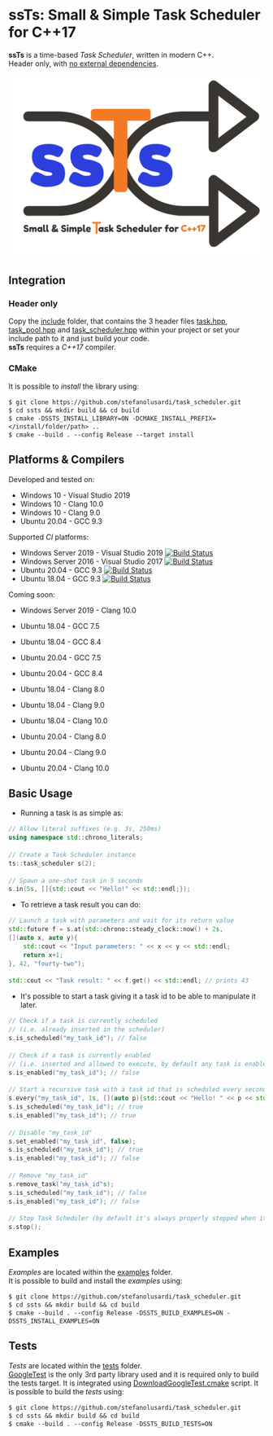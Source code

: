 # ssTs: Small &amp; Simple Task Scheduler for C++17

**ssTs** is a time-based *Task Scheduler*, written in modern C++.  
Header only, with [no external dependencies](#tests).

![ssTs](/logo/ssTs_logo.png)

## Integration

### Header only
Copy the [include](/include) folder, that contains the 3 header files [task.hpp](/include/ssts/task.hpp), [task_pool.hpp](/include/ssts/task_pool.hpp) and [task_scheduler.hpp](/include/ssts/task_scheduler.hpp) within your project or set your include path to it and just build your code.  
**ssTs** requires a *C++17* compiler.

### CMake
It is possible to *install* the library using:
```console
$ git clone https://github.com/stefanolusardi/task_scheduler.git
$ cd ssts && mkdir build && cd build
$ cmake -DSSTS_INSTALL_LIBRARY=ON -DCMAKE_INSTALL_PREFIX=</install/folder/path> ..
$ cmake --build . --config Release --target install 
```

## Platforms & Compilers
Developed and tested on:
*   Windows 10 - Visual Studio 2019
*   Windows 10 - Clang 10.0
*   Windows 10 - Clang 9.0
*   Ubuntu 20.04 - GCC 9.3

Supported *CI* platforms:
*   Windows Server 2019 - Visual Studio 2019
[![Build Status](https://stefanolusardi.visualstudio.com/ssts/_apis/build/status/ssts_pipeline?branchName=master&jobName=Windows2019_VisualStudio2019)](https://stefanolusardi.visualstudio.com/ssts/_build/latest?definitionId=14&branchName=master)
*   Windows Server 2016 - Visual Studio 2017
[![Build Status](https://stefanolusardi.visualstudio.com/ssts/_apis/build/status/ssts_pipeline?branchName=master&jobName=Windows2016_VisualStudio2017)](https://stefanolusardi.visualstudio.com/ssts/_build/latest?definitionId=14&branchName=master)
*   Ubuntu 20.04 - GCC 9.3
[![Build Status](https://stefanolusardi.visualstudio.com/ssts/_apis/build/status/ssts_pipeline?branchName=master&jobName=Ubuntu2004_GCC9)](https://stefanolusardi.visualstudio.com/ssts/_build/latest?definitionId=14&branchName=master)
*   Ubuntu 18.04 - GCC 9.3
[![Build Status](https://stefanolusardi.visualstudio.com/ssts/_apis/build/status/ssts_pipeline?branchName=master&jobName=Ubuntu1804_GCC9)](https://stefanolusardi.visualstudio.com/ssts/_build/latest?definitionId=14&branchName=master)

Coming soon:
*   Windows Server 2019 - Clang 10.0

*   Ubuntu 18.04 - GCC 7.5
*   Ubuntu 18.04 - GCC 8.4

*   Ubuntu 20.04 - GCC 7.5
*   Ubuntu 20.04 - GCC 8.4

*   Ubuntu 18.04 - Clang 8.0
*   Ubuntu 18.04 - Clang 9.0
*   Ubuntu 18.04 - Clang 10.0

*   Ubuntu 20.04 - Clang 8.0
*   Ubuntu 20.04 - Clang 9.0
*   Ubuntu 20.04 - Clang 10.0

## Basic Usage
* Running a task is as simple as:
```cpp
// Allow literal suffixes (e.g. 3s, 250ms)
using namespace std::chrono_literals;

// Create a Task Scheduler instance
ts::task_scheduler s(2);

// Spawn a one-shot task in 5 seconds
s.in(5s, []{std::cout << "Hello!" << std::endl;});
```

* To retrieve a task result you can do:
```cpp
// Launch a task with parameters and wait for its return value
std::future f = s.at(std::chrono::steady_clock::now() + 2s, 
[](auto x, auto y){ 
    std::cout << "Input parameters: " << x << y << std::endl;
    return x+1; 
}, 42, "fourty-two");

std::cout << "Task result: " << f.get() << std::endl; // prints 43
```

* It's possible to start a task giving it a task id to be able to manipulate it later.
```cpp
// Check if a task is currently scheduled 
// (i.e. already inserted in the scheduler)
s.is_scheduled("my_task_id"); // false

// Check if a task is currently enabled
// (i.e. inserted and allowed to execute, by default any task is enabled)
s.is_enabled("my_task_id"); // false

// Start a recursive task with a task id that is scheduled every second
s.every("my_task_id", 1s, [](auto p){std::cout << "Hello! " << p << std::endl;}, "some_task_parameter");
s.is_scheduled("my_task_id"); // true
s.is_enabled("my_task_id"); // true

// Disable "my_task_id"
s.set_enabled("my_task_id", false);
s.is_scheduled("my_task_id"); // true
s.is_enabled("my_task_id"); // false

// Remove "my_task_id"
s.remove_task("my_task_id"s);
s.is_scheduled("my_task_id"); // false
s.is_enabled("my_task_id"); // false

// Stop Task Scheduler (by default it's always properly stopped when it goes out of scope)
s.stop();
```

## Examples
*Examples* are located within the [examples](/examples) folder.  
It is possible to build and install the *examples* using:
```console
$ git clone https://github.com/stefanolusardi/task_scheduler.git
$ cd ssts && mkdir build && cd build
$ cmake --build . --config Release -DSSTS_BUILD_EXAMPLES=ON -DSSTS_INSTALL_EXAMPLES=ON
```

## Tests
*Tests* are located within the [tests](/tests) folder.  
[GoogleTest](https://github.com/google/googletest) is the only 3rd party library used and it is required only to build the tests target.
It is integrated using [DownloadGoogleTest.cmake](/cmake/DownloadGoogleTest.cmake) script. 
It is possible to build the *tests* using:
```console
$ git clone https://github.com/stefanolusardi/task_scheduler.git
$ cd ssts && mkdir build && cd build
$ cmake --build . --config Release -DSSTS_BUILD_TESTS=ON
```
